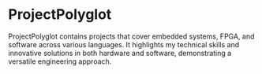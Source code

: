 # ProjectPolyglot
ProjectPolyglot contains projects that cover embedded systems, FPGA, and software across various languages. It highlights my technical skills and innovative solutions in both hardware and software, demonstrating a versatile engineering approach.
